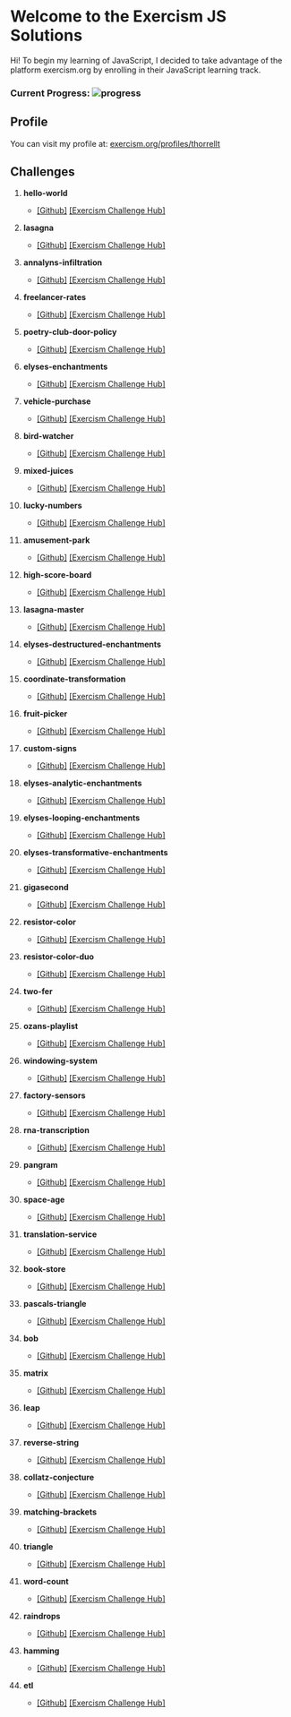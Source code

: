 # Welcome to the Exercism JS Solutions

Hi! To begin my learning of JavaScript, I decided to take advantage of the platform exercism.org by enrolling in their JavaScript learning track. 
### Current Progress: ![progress](https://progress-bar.dev/32/?title=44/139&width=120&color=2828c9)

## Profile
You can visit my profile at: [exercism.org/profiles/thorrellt](https://exercism.org/profiles/thorrellt)

## Challenges

1. **hello-world**
	- [[Github]](https://github.com/thorrellt/exercism_solutions/tree/master/javascript/hello-world)
 [[Exercism Challenge Hub]](https://exercism.org/tracks/javascript/exercises/hello-world)

1. **lasagna**
	- [[Github]](https://github.com/thorrellt/exercism_solutions/tree/master/javascript/lasagna)
 [[Exercism Challenge Hub]](https://exercism.org/tracks/javascript/exercises/lasagna)

1. **annalyns-infiltration**
	- [[Github]](https://github.com/thorrellt/exercism_solutions/tree/master/javascript/annalyns-infiltration)
[[Exercism Challenge Hub]](https://exercism.org/tracks/javascript/exercises/annalyns-infiltration)

1. **freelancer-rates**
	- [[Github]](https://github.com/thorrellt/exercism_solutions/tree/master/javascript/freelancer-rates)
 [[Exercism Challenge Hub]](https://exercism.org/tracks/javascript/exercises/freelancer-rates)

1. **poetry-club-door-policy**
	- [[Github]](https://github.com/thorrellt/exercism_solutions/tree/master/javascript/poetry-club-door-policy)
 [[Exercism Challenge Hub]](https://exercism.org/tracks/javascript/exercises/poetry-club-door-policy)

1. **elyses-enchantments**
	- [[Github]](https://github.com/thorrellt/exercism_solutions/tree/master/javascript/elyses-enchantments)
 [[Exercism Challenge Hub]](https://exercism.org/tracks/javascript/exercises/elyses-enchantments)

1. **vehicle-purchase**
	- [[Github]](https://github.com/thorrellt/exercism_solutions/tree/master/javascript/vehicle-purchase)
 [[Exercism Challenge Hub]](https://exercism.org/tracks/javascript/exercises/vehicle-purchase)

1. **bird-watcher**
	- [[Github]](https://github.com/thorrellt/exercism_solutions/tree/master/javascript/bird-watcher)
 [[Exercism Challenge Hub]](https://exercism.org/tracks/javascript/exercises/bird-watcher)

1. **mixed-juices**
	- [[Github]](https://github.com/thorrellt/exercism_solutions/tree/master/javascript/mixed-juices)
 [[Exercism Challenge Hub]](https://exercism.org/tracks/javascript/exercises/mixed-juices)

1. **lucky-numbers**
	- [[Github]](https://github.com/thorrellt/exercism_solutions/tree/master/javascript/lucky-numbers)
 [[Exercism Challenge Hub]](https://exercism.org/tracks/javascript/exercises/lucky-numbers)

1. **amusement-park**
	- [[Github]](https://github.com/thorrellt/exercism_solutions/tree/master/javascript/amusement-park)
 [[Exercism Challenge Hub]](https://exercism.org/tracks/javascript/exercises/amusement-park)

1. **high-score-board**
	- [[Github]](https://github.com/thorrellt/exercism_solutions/tree/master/javascript/high-score-board)
 [[Exercism Challenge Hub]](https://exercism.org/tracks/javascript/exercises/high-score-board)

1. **lasagna-master**
	- [[Github]](https://github.com/thorrellt/exercism_solutions/tree/master/javascript/lasagna-master)
 [[Exercism Challenge Hub]](https://exercism.org/tracks/javascript/exercises/lasagna-master)

1. **elyses-destructured-enchantments**
	- [[Github]](https://github.com/thorrellt/exercism_solutions/tree/master/javascript/elyses-destructured-enchantments)
 [[Exercism Challenge Hub]](https://exercism.org/tracks/javascript/exercises/elyses-destructured-enchantments)

1. **coordinate-transformation**
	- [[Github]](https://github.com/thorrellt/exercism_solutions/tree/master/javascript/coordinate-transformation)
 [[Exercism Challenge Hub]](https://exercism.org/tracks/javascript/exercises/coordinate-transformation)

1. **fruit-picker**
	- [[Github]](https://github.com/thorrellt/exercism_solutions/tree/master/javascript/fruit-picker)
 [[Exercism Challenge Hub]](https://exercism.org/tracks/javascript/exercises/fruit-picker)

1. **custom-signs**
	- [[Github]](https://github.com/thorrellt/exercism_solutions/tree/master/javascript/custom-signs)
 [[Exercism Challenge Hub]](https://exercism.org/tracks/javascript/exercises/custom-signs)

1. **elyses-analytic-enchantments**
	- [[Github]](https://github.com/thorrellt/exercism_solutions/tree/master/javascript/elyses-analytic-enchantments)
 [[Exercism Challenge Hub]](https://exercism.org/tracks/javascript/exercises/elyses-analytic-enchantments)

1. **elyses-looping-enchantments**
	- [[Github]](https://github.com/thorrellt/exercism_solutions/tree/master/javascript/elyses-looping-enchantments)
 [[Exercism Challenge Hub]](https://exercism.org/tracks/javascript/exercises/elyses-looping-enchantments)

1. **elyses-transformative-enchantments**
	- [[Github]](https://github.com/thorrellt/exercism_solutions/tree/master/javascript/elyses-transformative-enchantments)
 [[Exercism Challenge Hub]](https://exercism.org/tracks/javascript/exercises/elyses-transformative-enchantments)

1. **gigasecond**
	- [[Github]](https://github.com/thorrellt/exercism_solutions/tree/master/javascript/gigasecond)
 [[Exercism Challenge Hub]](https://exercism.org/tracks/javascript/exercises/gigasecond)

1. **resistor-color**
	- [[Github]](https://github.com/thorrellt/exercism_solutions/tree/master/javascript/resistor-color)
 [[Exercism Challenge Hub]](https://exercism.org/tracks/javascript/exercises/resistor-color)

1. **resistor-color-duo**
	- [[Github]](https://github.com/thorrellt/exercism_solutions/tree/master/javascript/resistor-color-duo)
 [[Exercism Challenge Hub]](https://exercism.org/tracks/javascript/exercises/resistor-color-duo)

1. **two-fer**
	- [[Github]](https://github.com/thorrellt/exercism_solutions/tree/master/javascript/two-fer)
 [[Exercism Challenge Hub]](https://exercism.org/tracks/javascript/exercises/two-fer)

1. **ozans-playlist**
	- [[Github]](https://github.com/thorrellt/exercism_solutions/tree/master/javascript/ozans-playlist)
 [[Exercism Challenge Hub]](https://exercism.org/tracks/javascript/exercises/ozans-playlist)

1. **windowing-system**
	- [[Github]](https://github.com/thorrellt/exercism_solutions/tree/master/javascript/windowing-system)
 [[Exercism Challenge Hub]](https://exercism.org/tracks/javascript/exercises/windowing-system)

1. **factory-sensors**
	- [[Github]](https://github.com/thorrellt/exercism_solutions/tree/master/javascript/factory-sensors)
 [[Exercism Challenge Hub]](https://exercism.org/tracks/javascript/exercises/factory-sensors)

1. **rna-transcription**
	- [[Github]](https://github.com/thorrellt/exercism_solutions/tree/master/javascript/rna-transcription)
 [[Exercism Challenge Hub]](https://exercism.org/tracks/javascript/exercises/rna-transcription)

1. **pangram**
	- [[Github]](https://github.com/thorrellt/exercism_solutions/tree/master/javascript/pangram)
 [[Exercism Challenge Hub]](https://exercism.org/tracks/javascript/exercises/pangram)

1. **space-age**
	- [[Github]](https://github.com/thorrellt/exercism_solutions/tree/master/javascript/space-age)
 [[Exercism Challenge Hub]](https://exercism.org/tracks/javascript/exercises/space-age)

1. **translation-service**
	- [[Github]](https://github.com/thorrellt/exercism_solutions/tree/master/javascript/translation-service)
 [[Exercism Challenge Hub]](https://exercism.org/tracks/javascript/exercises/translation-service)

1. **book-store**
	- [[Github]](https://github.com/thorrellt/exercism_solutions/tree/master/javascript/book-store)
 [[Exercism Challenge Hub]](https://exercism.org/tracks/javascript/exercises/book-store)

1. **pascals-triangle**
	- [[Github]](https://github.com/thorrellt/exercism_solutions/tree/master/javascript/pascals-triangle)
 [[Exercism Challenge Hub]](https://exercism.org/tracks/javascript/exercises/pascals-triangle)

1. **bob**
	- [[Github]](https://github.com/thorrellt/exercism_solutions/tree/master/javascript/bob)
 [[Exercism Challenge Hub]](https://exercism.org/tracks/javascript/exercises/bob)

1. **matrix**
	- [[Github]](https://github.com/thorrellt/exercism_solutions/tree/master/javascript/matrix)
 [[Exercism Challenge Hub]](https://exercism.org/tracks/javascript/exercises/matrix)

1. **leap**
	- [[Github]](https://github.com/thorrellt/exercism_solutions/tree/master/javascript/leap)
 [[Exercism Challenge Hub]](https://exercism.org/tracks/javascript/exercises/leap)

1. **reverse-string**
	- [[Github]](https://github.com/thorrellt/exercism_solutions/tree/master/javascript/reverse-string)
 [[Exercism Challenge Hub]](https://exercism.org/tracks/javascript/exercises/reverse-string)

1. **collatz-conjecture**
	- [[Github]](https://github.com/thorrellt/exercism_solutions/tree/master/javascript/collatz-conjecture)
 [[Exercism Challenge Hub]](https://exercism.org/tracks/javascript/exercises/collatz-conjecture)

1. **matching-brackets**
	- [[Github]](https://github.com/thorrellt/exercism_solutions/tree/master/javascript/matching-brackets)
[[Exercism Challenge Hub]](https://exercism.org/tracks/javascript/exercises/matching-brackets)

1. **triangle**
	- [[Github]](https://github.com/thorrellt/exercism_solutions/tree/master/javascript/triangle)
[[Exercism Challenge Hub]](https://exercism.org/tracks/javascript/exercises/triangle)

1. **word-count**
	- [[Github]](https://github.com/thorrellt/exercism_solutions/tree/master/javascript/word-count)
[[Exercism Challenge Hub]](https://exercism.org/tracks/javascript/exercises/word-count)

1. **raindrops**
	- [[Github]](https://github.com/thorrellt/exercism_solutions/tree/master/javascript/raindrops)
[[Exercism Challenge Hub]](https://exercism.org/tracks/javascript/exercises/raindrops)

1. **hamming**
	- [[Github]](https://github.com/thorrellt/exercism_solutions/tree/master/javascript/hamming)
[[Exercism Challenge Hub]](https://exercism.org/tracks/javascript/exercises/hamming)

1. **etl**
	- [[Github]](https://github.com/thorrellt/exercism_solutions/tree/master/javascript/etl)
[[Exercism Challenge Hub]](https://exercism.org/tracks/javascript/exercises/etl)
